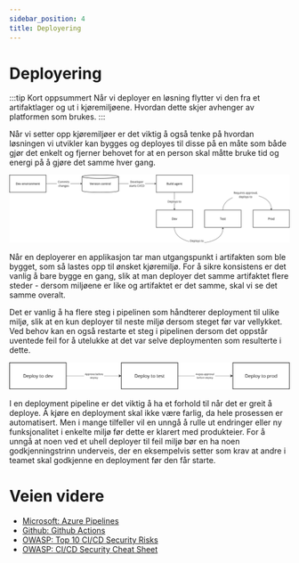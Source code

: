 ```yaml
---
sidebar_position: 4
title: Deployering
---
```


# Deployering
:::tip Kort oppsummert
Når vi deployer en løsning flytter vi den fra et artifaktlager og ut i kjøremiljøene. Hvordan dette skjer avhenger av platformen som brukes. 
:::

Når vi setter opp kjøremiljøer er det viktig å også tenke på hvordan løsningen vi utvikler kan bygges og deployes til disse på en måte som både gjør det enkelt og fjerner behovet for at en person skal måtte bruke tid og energi på å gjøre det samme hver gang. 

![cicd](./cicd.png)

Når en deployerer en applikasjon tar man utgangspunkt i artifakten som ble bygget, som så lastes opp til ønsket kjøremiljø. For å sikre konsistens er det vanlig å bare bygge en gang, slik at man deployer det samme artifaktet flere steder - dersom miljøene er like og artifaktet er det samme, skal vi se det samme overalt. 

Det er vanlig å ha flere steg i pipelinen som håndterer deployment til ulike miljø, slik at en kun deployer til neste miljø dersom steget før var vellykket. Ved behov kan en også restarte et steg i pipelinen dersom det oppstår uventede feil for å utelukke at det var selve deploymenten som resulterte i dette. 

![deployment](./deploy.png)

I en deployment pipeline er det viktig å ha et forhold til når det er greit å deploye. Å kjøre en deployment skal ikke være farlig, da hele prosessen er automatisert. Men i mange tilfeller vil en unngå å rulle ut endringer eller ny funksjonalitet i enkelte miljø før dette er klarert med produkteier. For å unngå at noen ved et uhell deployer til feil miljø bør en ha noen godkjenningstrinn underveis, der en eksempelvis setter som krav at andre i teamet skal godkjenne en deployment før den får starte. 

# Veien videre
* [Microsoft: Azure Pipelines](https://learn.microsoft.com/en-us/azure/devops/pipelines/get-started/pipelines-get-started?view=azure-devops)
* [Github: Github Actions](https://docs.github.com/en/actions)
* [OWASP: Top 10 CI/CD Security Risks](https://owasp.org/www-project-top-10-ci-cd-security-risks/)
* [OWASP: CI/CD Security Cheat Sheet](https://cheatsheetseries.owasp.org/cheatsheets/CI_CD_Security_Cheat_Sheet.html)